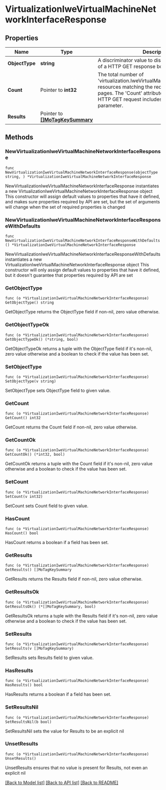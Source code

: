 # VirtualizationIweVirtualMachineNetworkInterfaceResponse

## Properties

Name | Type | Description | Notes
------------ | ------------- | ------------- | -------------
**ObjectType** | **string** | A discriminator value to disambiguate the schema of a HTTP GET response body. | 
**Count** | Pointer to **int32** | The total number of &#39;virtualization.IweVirtualMachineNetworkInterface&#39; resources matching the request, accross all pages. The &#39;Count&#39; attribute is included when the HTTP GET request includes the &#39;$inlinecount&#39; parameter. | [optional] 
**Results** | Pointer to [**[]MoTagKeySummary**](MoTagKeySummary.md) |  | [optional] 

## Methods

### NewVirtualizationIweVirtualMachineNetworkInterfaceResponse

`func NewVirtualizationIweVirtualMachineNetworkInterfaceResponse(objectType string, ) *VirtualizationIweVirtualMachineNetworkInterfaceResponse`

NewVirtualizationIweVirtualMachineNetworkInterfaceResponse instantiates a new VirtualizationIweVirtualMachineNetworkInterfaceResponse object
This constructor will assign default values to properties that have it defined,
and makes sure properties required by API are set, but the set of arguments
will change when the set of required properties is changed

### NewVirtualizationIweVirtualMachineNetworkInterfaceResponseWithDefaults

`func NewVirtualizationIweVirtualMachineNetworkInterfaceResponseWithDefaults() *VirtualizationIweVirtualMachineNetworkInterfaceResponse`

NewVirtualizationIweVirtualMachineNetworkInterfaceResponseWithDefaults instantiates a new VirtualizationIweVirtualMachineNetworkInterfaceResponse object
This constructor will only assign default values to properties that have it defined,
but it doesn't guarantee that properties required by API are set

### GetObjectType

`func (o *VirtualizationIweVirtualMachineNetworkInterfaceResponse) GetObjectType() string`

GetObjectType returns the ObjectType field if non-nil, zero value otherwise.

### GetObjectTypeOk

`func (o *VirtualizationIweVirtualMachineNetworkInterfaceResponse) GetObjectTypeOk() (*string, bool)`

GetObjectTypeOk returns a tuple with the ObjectType field if it's non-nil, zero value otherwise
and a boolean to check if the value has been set.

### SetObjectType

`func (o *VirtualizationIweVirtualMachineNetworkInterfaceResponse) SetObjectType(v string)`

SetObjectType sets ObjectType field to given value.


### GetCount

`func (o *VirtualizationIweVirtualMachineNetworkInterfaceResponse) GetCount() int32`

GetCount returns the Count field if non-nil, zero value otherwise.

### GetCountOk

`func (o *VirtualizationIweVirtualMachineNetworkInterfaceResponse) GetCountOk() (*int32, bool)`

GetCountOk returns a tuple with the Count field if it's non-nil, zero value otherwise
and a boolean to check if the value has been set.

### SetCount

`func (o *VirtualizationIweVirtualMachineNetworkInterfaceResponse) SetCount(v int32)`

SetCount sets Count field to given value.

### HasCount

`func (o *VirtualizationIweVirtualMachineNetworkInterfaceResponse) HasCount() bool`

HasCount returns a boolean if a field has been set.

### GetResults

`func (o *VirtualizationIweVirtualMachineNetworkInterfaceResponse) GetResults() []MoTagKeySummary`

GetResults returns the Results field if non-nil, zero value otherwise.

### GetResultsOk

`func (o *VirtualizationIweVirtualMachineNetworkInterfaceResponse) GetResultsOk() (*[]MoTagKeySummary, bool)`

GetResultsOk returns a tuple with the Results field if it's non-nil, zero value otherwise
and a boolean to check if the value has been set.

### SetResults

`func (o *VirtualizationIweVirtualMachineNetworkInterfaceResponse) SetResults(v []MoTagKeySummary)`

SetResults sets Results field to given value.

### HasResults

`func (o *VirtualizationIweVirtualMachineNetworkInterfaceResponse) HasResults() bool`

HasResults returns a boolean if a field has been set.

### SetResultsNil

`func (o *VirtualizationIweVirtualMachineNetworkInterfaceResponse) SetResultsNil(b bool)`

 SetResultsNil sets the value for Results to be an explicit nil

### UnsetResults
`func (o *VirtualizationIweVirtualMachineNetworkInterfaceResponse) UnsetResults()`

UnsetResults ensures that no value is present for Results, not even an explicit nil

[[Back to Model list]](../README.md#documentation-for-models) [[Back to API list]](../README.md#documentation-for-api-endpoints) [[Back to README]](../README.md)


